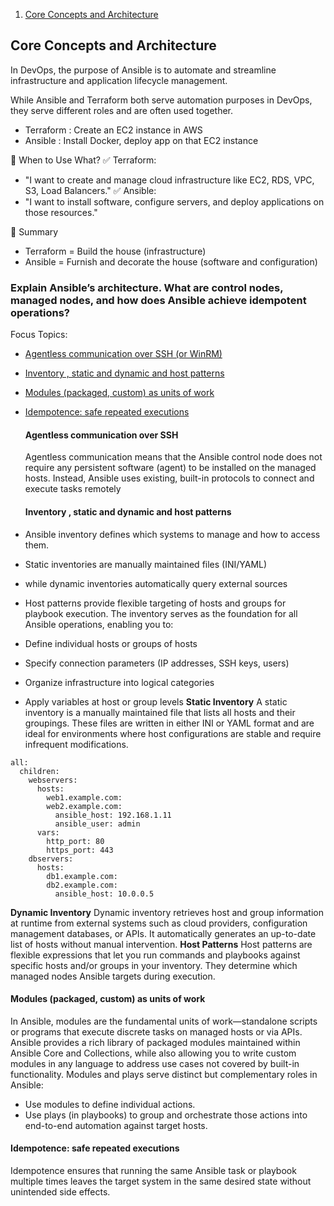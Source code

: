 
1. [Core Concepts and Architecture](#Core-Concepts-and-Architecture)



## Core Concepts and Architecture
In DevOps, the purpose of Ansible is to automate and streamline infrastructure and application lifecycle management. 

While Ansible and Terraform both serve automation purposes in DevOps, they serve different roles and are often used together.
- Terraform : Create an EC2 instance in AWS
- Ansible : Install Docker, deploy app on that EC2 instance

🧠 When to Use What?
✅ Terraform:
- "I want to create and manage cloud infrastructure like EC2, RDS, VPC, S3, Load Balancers."
✅ Ansible:
- "I want to install software, configure servers, and deploy applications on those resources."

🎯 Summary
- Terraform = Build the house (infrastructure)
- Ansible = Furnish and decorate the house (software and configuration)
### Explain Ansible’s architecture. What are control nodes, managed nodes, and how does Ansible achieve idempotent operations?
Focus Topics:
- [Agentless communication over SSH (or WinRM)](#Agentless-communication-over-SSH)
- [Inventory , static and dynamic and host patterns](#Inventory-,-static-and-dynamic-and-host-patterns)
- [Modules (packaged, custom) as units of work](#Modules-(packaged,-custom)-as-units-of-work)
- [Idempotence: safe repeated executions](#Idempotence:-safe-repeated-executions)

  #### Agentless communication over SSH

  Agentless communication means that the Ansible control node does not require any persistent software (agent) to be installed on the managed hosts. Instead, Ansible uses existing, built-in protocols to connect and execute tasks remotely

  #### Inventory , static and dynamic and host patterns
 - Ansible inventory defines which systems to manage and how to access them.
 - Static inventories are manually maintained files (INI/YAML)
 - while dynamic inventories automatically query external sources
 - Host patterns provide flexible targeting of hosts and groups for playbook execution.
The inventory serves as the foundation for all Ansible operations, enabling you to:
  - Define individual hosts or groups of hosts
  - Specify connection parameters (IP addresses, SSH keys, users)
  - Organize infrastructure into logical categories
  - Apply variables at host or group levels
**Static Inventory**
A static inventory is a manually maintained file that lists all hosts and their groupings. These files are written in either INI or YAML format and are ideal for environments where host configurations are stable and require infrequent modifications.
```
all:
  children:
    webservers:
      hosts:
        web1.example.com:
        web2.example.com:
          ansible_host: 192.168.1.11
          ansible_user: admin
      vars:
        http_port: 80
        https_port: 443
    dbservers:
      hosts:
        db1.example.com:
        db2.example.com:
          ansible_host: 10.0.0.5
```
**Dynamic Inventory**
Dynamic inventory retrieves host and group information at runtime from external systems such as cloud providers, configuration management databases, or APIs. It automatically generates an up-to-date list of hosts without manual intervention.
**Host Patterns**
Host patterns are flexible expressions that let you run commands and playbooks against specific hosts and/or groups in your inventory. They determine which managed nodes Ansible targets during execution.

#### Modules (packaged, custom) as units of work
In Ansible, modules are the fundamental units of work—standalone scripts or programs that execute discrete tasks on managed hosts or via APIs. Ansible provides a rich library of packaged modules maintained within Ansible Core and Collections, while also allowing you to write custom modules in any language to address use cases not covered by built-in functionality.
Modules and plays serve distinct but complementary roles in Ansible:
-  Use modules to define individual actions.
-  Use plays (in playbooks) to group and orchestrate those actions into end-to-end automation against target hosts.

#### Idempotence: safe repeated executions
Idempotence ensures that running the same Ansible task or playbook multiple times leaves the target system in the same desired state without unintended side effects.
